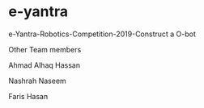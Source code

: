 # e-yantra

e-Yantra-Robotics-Competition-2019-Construct a O-bot


Other Team members 

Ahmad Alhaq Hassan

Nashrah Naseem

Faris Hasan
